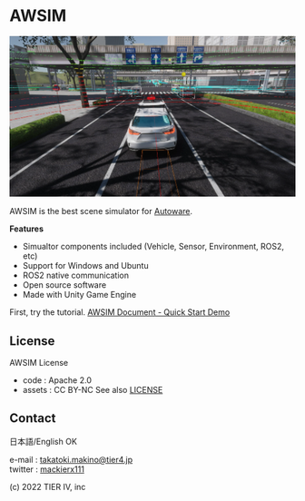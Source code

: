 # AWSIM

![](/README_img/AWSIM.png)

AWSIM is the best scene simulator for [Autoware](https://github.com/autowarefoundation/autoware).

**Features**

- Simualtor components included (Vehicle, Sensor, Environment, ROS2, etc)
- Support for Windows and Ubuntu
- ROS2 native communication
- Open source software
- Made with Unity Game Engine

First, try the tutorial. [AWSIM Document - Quick Start Demo](https://tier4.github.io/AWSIM/GettingStarted/QuickStartDemo/)

## License

AWSIM License

- code : Apache 2.0
- assets : CC BY-NC
See also [LICENSE](./LICENSE)

## Contact

日本語/English OK

e-mail : takatoki.makino@tier4.jp  
twitter : [mackierx111](https://twitter.com/mackierx111)

(c) 2022 TIER IV, inc
